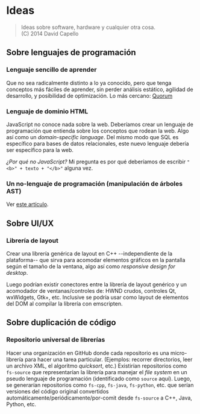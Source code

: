 # Ideas
> Ideas sobre software, hardware y cualquier otra cosa. <br>
> (C) 2014 David Capello

## Sobre lenguajes de programación

### Lenguaje sencillo de aprender

Que no sea radicalmente distinto a lo ya conocido, pero que tenga
conceptos más fáciles de aprender, sin perder análisis estático,
agilidad de desarrollo, y posibilidad de optimización. Lo más cercano:
[Quorum](http://quorumlanguage.com)

### Lenguaje de dominio HTML

JavaScript no conoce nada sobre la web. Deberíamos crear un lenguaje
de programación que entienda sobre los conceptos que rodean la
web. Algo así como un *domain-specific language*. Del mismo modo que
SQL es específico para bases de datos relacionales, este nuevo
lenguaje debería ser específico para la web.

*¿Por qué no JavaScript?* Mi pregunta es por qué deberíamos de
escribir `"<b>" + texto + "</b>"` alguna vez.

### Un no-lenguaje de programación (manipulación de árboles AST)

Ver [este artículo](http://dacap.com.ar/blog/dev/un-no-lenguaje-de-programacion/).

## Sobre UI/UX

### Librería de layout

Crear una librería genérica de layout en C++ --independiente de la
plataforma-- que sirva para acomodar elementos gráficos en la pantalla
según el tamaño de la ventana, algo así como *responsive design for
desktop*.

Luego podrían existir conectores entre la librería de layout genérico
y un acomodador de ventanas/controles de: HWND crudos, controles Qt,
wxWidgets, Gtk+, etc. Inclusive se podría usar como layout de
elementos del DOM al compilar la librería con emscripten.

## Sobre duplicación de código

### Repositorio universal de librerías

Hacer una organización en GitHub donde cada repositorio es una
micro-librería para hacer una tarea particular. (Ejemplos: recorrer
directorios, leer un archivo XML, el algoritmo *quicksort*, etc.)
Existirían repositorios como `fs-source` que representarían la
librería para manejar el *file system* en un pseudo lenguaje de
programación (identificado como `source` aquí). Luego, se generarían
repositorios como `fs-cpp`, `fs-java`, `fs-python`, etc. que serían
versiones del código original convertidos
automáticamente/periódicamente/por-comit desde `fs-source` a C++,
Java, Python, etc.
